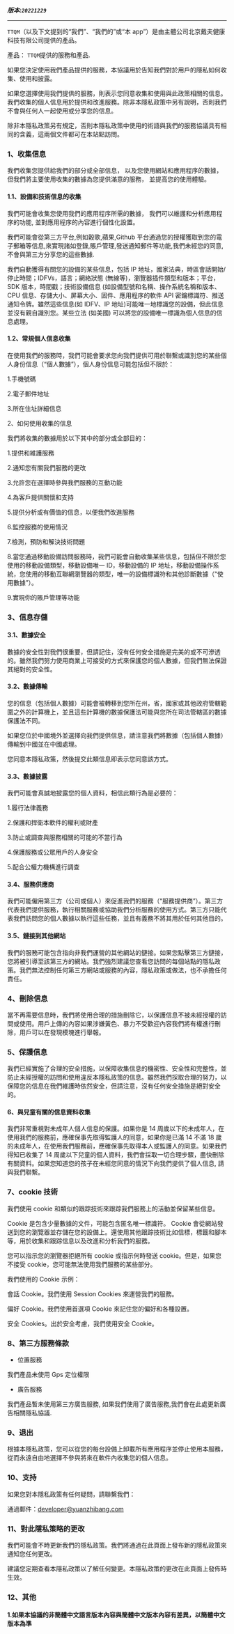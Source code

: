 **_版本:`20221229`_**

---

`TTQM`（以及下文提到的“我們”、“我們的”或“本 app”）是由主體公司北京戴夫健康科技有限公司提供的產品。

產品： `TTQM`提供的服務和產品.

如果您決定使用我們產品提供的服務，本協議用於告知我們對於用戶的隱私如何收集、使用和披露。

如果您選擇使用我們提供的服務，則表示您同意收集和使用與此政策相關的信息。我們收集的個人信息用於提供和改進服務。除非本隱私政策中另有說明，否則我們不會與任何人一起使用或分享您的信息。

除非本隱私政策另有規定，否則本隱私政策中使用的術語與我們的服務協議具有相同的含義，這兩個文件都可在本站點訪問。

### 1、收集信息

我們收集您提供給我們的部分或全部信息， 以及您使用網站和應用程序的數據， 但我們將主要使用收集的數據為您提供滿意的服務， 並提高您的使用體驗。

#### 1.1、設備和技術信息的收集

我們可能會收集您使用我們的應用程序所需的數據， 我們可以維護和分析應用程序的功能, 並對應用程序的內容進行個性化設置。

我們可能會從第三方平台,例如穀歌,蘋果,Github 平台通過您的授權獲取到您的電子郵箱等信息,來實現諸如登錄,賬戶管理,發送通知郵件等功能,我們未經您的同意,不會與第三方分享您的這些數據.

我們自動獲得有關您的設備的某些信息，包括 IP 地址，國家法典，時區會話開始/停止時間；IDFVs，語言；網絡狀態 (無線等)，瀏覽器插件類型和版本；平台，SDK 版本，時間戳；技術設備信息 (如設備型號和名稱、操作系統名稱和版本、CPU 信息、存儲大小、屏幕大小、固件、應用程序的軟件 API 密鑰標識符、推送通知令牌。雖然這些信息(如 IDFV、IP 地址)可能唯一地標識您的設備，但此信息並沒有親自識別您。某些立法 (如美國) 可以將您的設備唯一標識為個人信息的信息處理。

#### 1.2、常規個人信息收集

在使用我們的服務時，我們可能會要求您向我們提供可用於聯繫或識別您的某些個人身份信息（“個人數據”），個人身份信息可能包括但不限於：

1.手機號碼

2.電子郵件地址

3.所在住址詳細信息

2、如何使用收集的信息

我們將收集的數據用於以下其中的部分或全部目的：

1.提供和維護服務

2.通知您有關我們服務的更改

3.允許您在選擇時參與我們服務的互動功能

4.為客戶提供關懷和支持

5.提供分析或有價值的信息，以便我們改進服務

6.監控服務的使用情況

7.檢測，預防和解決技術問題

8.當您通過移動設備訪問服務時，我們可能會自動收集某些信息，包括但不限於您使用的移動設備類型，移動設備唯一 ID，移動設備的 IP 地址，移動設備操作系統，您使用的移動互聯網瀏覽器的類型，唯一的設備標識符和其他診斷數據（“使用數據”）。

9.實現你的賬戶管理等功能

### 3、信息存儲

#### 3.1、數據安全

數據的安全性對我們很重要，但請記住，沒有任何安全措施是完美的或不可滲透的。雖然我們努力使用商業上可接受的方式來保護您的個人數據，但我們無法保證其絕對的安全性。

#### 3.2、數據傳輸

您的信息（包括個人數據）可能會被轉移到您所在州，省，國家或其他政府管轄範圍之外的計算機上，並且這些計算機的數據保護法可能與您所在司法管轄區的數據保護法不同。

如果您位於中國境外並選擇向我們提供信息，請注意我們將數據（包括個人數據）傳輸到中國並在中國處理。

您同意本隱私政策，然後提交此類信息即表示您同意該方式。

#### 3.3、數據披露

我們可能會真誠地披露您的個人資料，相信此類行為是必要的：

1.履行法律義務

2.保護和捍衛本軟件的權利或財產

3.防止或調查與服務相關的可能的不當行為

4.保護服務或公眾用戶的人身安全

5.配合公權力機構進行調查

#### 3.4、服務供應商

我們可能僱用第三方（公司或個人）來促進我們的服務（“服務提供商”）。第三方代表我們提供服務，執行相關服務或協助我們分析服務的使用方式。第三方只能代表我們訪問您的個人數據以執行這些任務，並且有義務不將其用於任何其他目的。

#### 3.5、鏈接到其他網站

我們的服務可能包含指向非我們運營的其他網站的鏈接。如果您點擊第三方鏈接，您將被引導至該第三方的網站。我們強烈建議您查看您訪問的每個站點的隱私政策。我們無法控制任何第三方網站或服務的內容，隱私政策或做法，也不承擔任何責任。

### 4、刪除信息

當不再需要信息時，我們將使用合理的措施刪除它，以保護信息不被未經授權的訪問或使用。用戶上傳的內容如果涉嫌黃色、暴力不受歡迎內容我們將有權進行刪除，用戶可以在發現模塊進行舉報。

### 5、保護信息

我們已經實施了合理的安全措施，以保障收集信息的機密性、安全性和完整性，並防止未經授權的訪問和使用違反本隱私政策的信息。雖然我們採取合理的努力，以保障您的信息在我們維護時依然安全，但請注意，沒有任何安全措施是絕對安全的。

#### 6、與兒童有關的信息資料收集

我們非常重視對未成年人個人信息的保護。如果你是 14 周歲以下的未成年人，在使用我們的服務前，應確保事先取得監護人的同意，如果你是已滿 14 不滿 18 歲的未成年人，在使用我們服務前，應確保事先取得本人或監護人的同意。如果我們得知已收集了 14 周歲以下兒童的個人資料，我們會採取一切合理步驟，盡快刪除有關資料。如果您知道您的孩子在未經您同意的情況下向我們提供了個人信息, 請與我們聯繫。

### 7、cookie 技術

我們使用 cookie 和類似的跟踪技術來跟踪我們服務上的活動並保留某些信息。

Cookie 是包含少量數據的文件，可能包含匿名唯一標識符。 Cookie 會從網站發送到您的瀏覽器並存儲在您的設備上。還使用其他跟踪技術比如信標，標籤和腳本等，用於收集和跟踪信息以及改進和分析我們的服務。

您可以指示您的瀏覽器拒絕所有 cookie 或指示何時發送 cookie。但是，如果您不接受 cookie，您可能無法使用我們服務的某些部分。

我們使用的 Cookie 示例：

會話 Cookie。我們使用 Session Cookies 來運營我們的服務。

偏好 Cookie。我們使用首選項 Cookie 來記住您的偏好和各種設置。

安全 Cookies。出於安全考慮，我們使用安全 Cookie。

### 8、第三方服務條款

- 位置服務

我們產品未使用 Gps 定位權限

- 廣告服務

我們產品暫未使用第三方廣告服務, 如果我們使用了廣告服務,我們會在此處更新廣告相關隱私協議.

### 9、退出

根據本隱私政策，您可以從您的每台設備上卸載所有應用程序並停止使用本服務，從而永遠自由地選擇不參與將來在軟件內收集您的個人信息。

### 10、支持

如果您對本隱私政策有任何疑問，請聯繫我們：

通過郵件：[developer@yuanzhibang.com](mailto:consumer-service@yuanzhibang.com)

### 11、對此隱私策略的更改

我們可能會不時更新我們的隱私政策。我們將通過在此頁面上發布新的隱私政策來通知您任何更改。

建議您定期查看本隱私政策以了解任何變更。本隱私政策的更改在此頁面上發佈時生效。

### 12、其他

#### 1.如果本協議的非簡體中文語言版本內容與簡體中文版本內容有差異，以簡體中文版本為準
